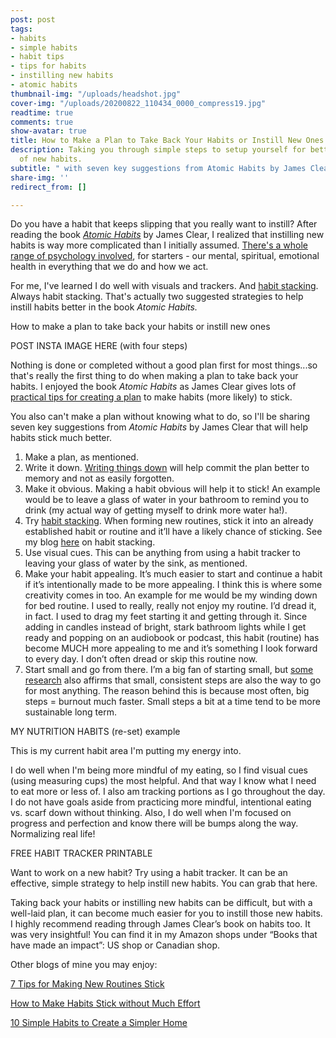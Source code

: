 ```yaml
---
post: post
tags:
- habits
- simple habits
- habit tips
- tips for habits
- instilling new habits
- atomic habits
thumbnail-img: "/uploads/headshot.jpg"
cover-img: "/uploads/20200822_110434_0000_compress19.jpg"
readtime: true
comments: true
show-avatar: true
title: How to Make a Plan to Take Back Your Habits or Instill New Ones
description: Taking you through simple steps to setup yourself for better habit building
  of new habits.
subtitle: " with seven key suggestions from Atomic Habits by James Clear"
share-img: ''
redirect_from: []

---
```

Do you have a habit that keeps slipping that you really want to instill? After reading the book [_Atomic Habits_](https://jamesclear.com/atomic-habits) by James Clear, I realized that instilling new habits is way more complicated than I initially assumed. [There's a whole range of psychology involved](https://www.britannica.com/topic/habit-behaviour), for starters - our mental, spiritual, emotional health in everything that we do and how we act.

For me, I've learned I do well with visuals and trackers. And [habit stacking](https://www.simplehomemom.com/how-to-make-habits-stick-without-much-effort/). Always habit stacking. That's actually two suggested strategies to help instill habits better in the book _Atomic Habits._

How to make a plan to take back your habits or instill new ones

POST INSTA IMAGE HERE (with four steps)

Nothing is done or completed without a good plan first for most things...so that's really the first thing to do when making a plan to take back your habits. I enjoyed the book _Atomic Habits_ as James Clear gives lots of [practical tips for creating a plan](https://jamesclear.com/habit-guide) to make habits (more likely) to stick.

You also can't make a plan without knowing what to do, so I'll be sharing seven key suggestions from _Atomic Habits_ by James Clear that will help habits stick much better.

1. Make a plan, as mentioned.
2. Write it down. [Writing things down](https://www.forbes.com/sites/markmurphy/2018/04/15/neuroscience-explains-why-you-need-to-write-down-your-goals-if-you-actually-want-to-achieve-them/?sh=450691297905) will help commit the plan better to memory and not as easily forgotten.
3. Make it obvious. Making a habit obvious will help it to stick! An example would be to leave a glass of water in your bathroom to remind you to drink (my actual way of getting myself to drink more water ha!).
4. Try [habit stacking](https://www.simplehomemom.com/how-to-make-habits-stick-without-much-effort/). When forming new routines, stick it into an already established habit or routine and it’ll have a likely chance of sticking. See my blog [here](https://www.simplehomemom.com/how-to-make-habits-stick-without-much-effort/) on habit stacking.
5. Use visual cues. This can be anything from using a habit tracker to leaving your glass of water by the sink, as mentioned.
6. Make your habit appealing. It’s much easier to start and continue a habit if it’s intentionally made to be more appealing. I think this is where some creativity comes in too. An example for me would be my winding down for bed routine. I used to really, really not enjoy my routine. I’d dread it, in fact. I used to drag my feet starting it and getting through it. Since adding in candles instead of bright, stark bathroom lights while I get ready and popping on an audiobook or podcast, this habit (routine) has become MUCH more appealing to me and it’s something I look forward to every day. I don’t often dread or skip this routine now.
7. Start small and go from there. I’m a big fan of starting small, but [some research](https://www.thegreatcoursesdaily.com/researcher-recommends-taking-baby-steps-on-life-changes/) also affirms that small, consistent steps are also the way to go for most anything. The reason behind this is because most often, big steps = burnout much faster. Small steps a bit at a time tend to be more sustainable long term.

MY NUTRITION HABITS (re-set) example

This is my current habit area I'm putting my energy into.

I do well when I'm being more mindful of my eating, so I find visual cues (using measuring cups) the most helpful. And that way I know what I need to eat more or less of. I also am tracking portions as I go throughout the day. I do not have goals aside from practicing more mindful, intentional eating vs. scarf down without thinking. Also, I do well when I'm focused on progress and perfection and know there will be bumps along the way. Normalizing real life!

FREE HABIT TRACKER PRINTABLE

Want to work on a new habit? Try using a habit tracker. It can be an effective, simple strategy to help instill new habits. You can grab that here.

Taking back your habits or instilling new habits can be difficult, but with a well-laid plan, it can become much easier for you to instill those new habits. I highly recommend reading through James Clear’s book on habits too. It was very insightful! You can find it in my Amazon shops under “Books that have made an impact”: US shop or Canadian shop.

Other blogs of mine you may enjoy:

[7 Tips for Making New Routines Stick](https://www.simplehomemom.com/seven-tips-on-making-routines-stick/)

[How to Make Habits Stick without Much Effort](https://www.simplehomemom.com/how-to-make-habits-stick-without-much-effort/)

[10 Simple Habits to Create a Simpler Home](https://www.simplehomemom.com/10-simple-habits-to-create-a-simpler-home/)